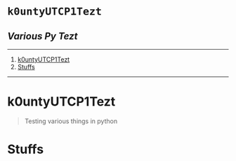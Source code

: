 
<h1><code>k0untyUTCP1Tezt</code></h1>
<h2><i>Various Py Tezt</i></h2>

---

1. [k0untyUTCP1Tezt](#k0untyutcp1tezt)
2. [Stuffs](#stuffs)


---

# k0untyUTCP1Tezt
> Testing various things in python

# Stuffs 

